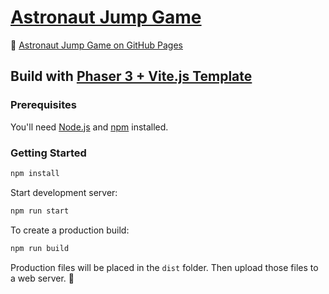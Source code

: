 # [Astronaut Jump Game](https://rieznik.github.io/doodle-jump-like-game/)

🔗 [Astronaut Jump Game on GitHub Pages](https://rieznik.github.io/doodle-jump-like-game/)

## Build with [Phaser 3 + Vite.js Template](https://github.com/ourcade/phaser3-typescript-vite-template)

### Prerequisites

You'll need [Node.js](https://nodejs.org/en/) and [npm](https://www.npmjs.com/) installed.

### Getting Started

```bash
npm install
```

Start development server:

```bash
npm run start
```

To create a production build:

```bash
npm run build
```

Production files will be placed in the `dist` folder. Then upload those files to a web server. 🎉
